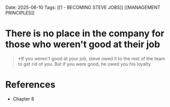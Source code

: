 Date: 2025-06-10
Tags: [[1 - BECOMING STEVE JOBS]] [[MANAGEMENT PRINCIPLES]]

# There is no place in the company for those who weren't good at their job

>*If you weren't good at your job, steve owed it to the rest of the team to get rid of you. But if you were good, he owed you his loyalty
# References 
- Chapter  8